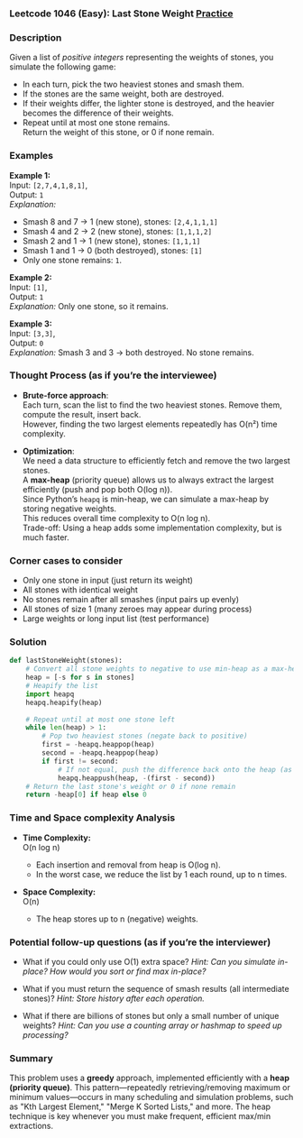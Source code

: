 ### Leetcode 1046 (Easy): Last Stone Weight [Practice](https://leetcode.com/problems/last-stone-weight)

### Description  
Given a list of *positive integers* representing the weights of stones, you simulate the following game:  
- In each turn, pick the two heaviest stones and smash them.
- If the stones are the same weight, both are destroyed.
- If their weights differ, the lighter stone is destroyed, and the heavier becomes the difference of their weights.
- Repeat until at most one stone remains.  
Return the weight of this stone, or 0 if none remain.

### Examples  

**Example 1:**  
Input: `[2,7,4,1,8,1]`,  
Output: `1`  
*Explanation:*
- Smash 8 and 7 → 1 (new stone), stones: `[2,4,1,1,1]`
- Smash 4 and 2 → 2 (new stone), stones: `[1,1,1,2]`
- Smash 2 and 1 → 1 (new stone), stones: `[1,1,1]`
- Smash 1 and 1 → 0 (both destroyed), stones: `[1]`
- Only one stone remains: `1`.

**Example 2:**  
Input: `[1]`,  
Output: `1`  
*Explanation:*
Only one stone, so it remains.

**Example 3:**  
Input: `[3,3]`,  
Output: `0`  
*Explanation:*
Smash 3 and 3 → both destroyed. No stone remains.

### Thought Process (as if you’re the interviewee)  
- **Brute-force approach**:  
  Each turn, scan the list to find the two heaviest stones. Remove them, compute the result, insert back.  
  However, finding the two largest elements repeatedly has O(n²) time complexity.

- **Optimization**:  
  We need a data structure to efficiently fetch and remove the two largest stones.  
  A **max-heap** (priority queue) allows us to always extract the largest efficiently (push and pop both O(log n)).  
  Since Python’s `heapq` is min-heap, we can simulate a max-heap by storing negative weights.  
  This reduces overall time complexity to O(n log n).  
  Trade-off: Using a heap adds some implementation complexity, but is much faster.

### Corner cases to consider  
- Only one stone in input (just return its weight)
- All stones with identical weight
- No stones remain after all smashes (input pairs up evenly)
- All stones of size 1 (many zeroes may appear during process)
- Large weights or long input list (test performance)

### Solution

```python
def lastStoneWeight(stones):
    # Convert all stone weights to negative to use min-heap as a max-heap
    heap = [-s for s in stones]
    # Heapify the list
    import heapq
    heapq.heapify(heap)
    
    # Repeat until at most one stone left
    while len(heap) > 1:
        # Pop two heaviest stones (negate back to positive)
        first = -heapq.heappop(heap)
        second = -heapq.heappop(heap)
        if first != second:
            # If not equal, push the difference back onto the heap (as negative)
            heapq.heappush(heap, -(first - second))
    # Return the last stone's weight or 0 if none remain
    return -heap[0] if heap else 0
```

### Time and Space complexity Analysis  

- **Time Complexity:**  
  O(n log n)  
  - Each insertion and removal from heap is O(log n).
  - In the worst case, we reduce the list by 1 each round, up to n times.

- **Space Complexity:**  
  O(n)  
  - The heap stores up to n (negative) weights.

### Potential follow-up questions (as if you’re the interviewer)  

- What if you could only use O(1) extra space?
  *Hint: Can you simulate in-place? How would you sort or find max in-place?*

- What if you must return the sequence of smash results (all intermediate stones)?
  *Hint: Store history after each operation.*

- What if there are billions of stones but only a small number of unique weights?
  *Hint: Can you use a counting array or hashmap to speed up processing?*

### Summary
This problem uses a **greedy** approach, implemented efficiently with a **heap (priority queue)**. This pattern—repeatedly retrieving/removing maximum or minimum values—occurs in many scheduling and simulation problems, such as "Kth Largest Element," "Merge K Sorted Lists," and more. The heap technique is key whenever you must make frequent, efficient max/min extractions.